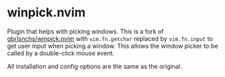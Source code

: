 # winpick.nvim

Plugin that helps with picking windows. This is a fork of [gbrlsnchs/winpick.nvim](https://github.com/gbrlsnchs/winpick.nvim) with `vim.fn.getchar` replaced by `vim.fn.input` to get user input when picking a window. This allows the window picker to be called by a double-click mouse event.

All installation and config options are the same as the original.
